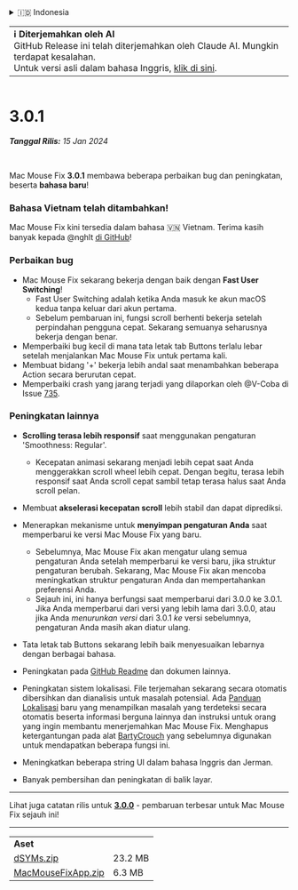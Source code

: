 <details>
<summary>🇮🇩 Indonesia</summary>

[🇬🇧 English (GitHub)](https://github.com/noah-nuebling/mac-mouse-fix/releases/tag/3.0.1)\
[🇦🇩 Català](https://redirect.macmousefix.com/?target=mmf-release&tag=3.0.1&locale=ca)\
[🇩🇪 Deutsch](https://redirect.macmousefix.com/?target=mmf-release&tag=3.0.1&locale=de)\
[🇪🇸 Español](https://redirect.macmousefix.com/?target=mmf-release&tag=3.0.1&locale=es)\
[🇫🇷 Français](https://redirect.macmousefix.com/?target=mmf-release&tag=3.0.1&locale=fr)\
**🇮🇩 Indonesia**\
[🇮🇹 Italiano](https://redirect.macmousefix.com/?target=mmf-release&tag=3.0.1&locale=it)\
[🇭🇺 Magyar](https://redirect.macmousefix.com/?target=mmf-release&tag=3.0.1&locale=hu)\
[🇳🇱 Nederlands](https://redirect.macmousefix.com/?target=mmf-release&tag=3.0.1&locale=nl)\
[🇵🇱 Polski](https://redirect.macmousefix.com/?target=mmf-release&tag=3.0.1&locale=pl)\
[🇧🇷 Português (Brasil)](https://redirect.macmousefix.com/?target=mmf-release&tag=3.0.1&locale=pt-BR)\
[🇵🇹 Português (Portugal)](https://redirect.macmousefix.com/?target=mmf-release&tag=3.0.1&locale=pt-PT)\
[🇷🇴 Română](https://redirect.macmousefix.com/?target=mmf-release&tag=3.0.1&locale=ro)\
[🇸🇪 Svenska](https://redirect.macmousefix.com/?target=mmf-release&tag=3.0.1&locale=sv)\
[🇻🇳 Tiếng Việt](https://redirect.macmousefix.com/?target=mmf-release&tag=3.0.1&locale=vi)\
[🇹🇷 Türkçe](https://redirect.macmousefix.com/?target=mmf-release&tag=3.0.1&locale=tr)\
[🇨🇿 Čeština](https://redirect.macmousefix.com/?target=mmf-release&tag=3.0.1&locale=cs)\
[🇬🇷 Ελληνικά](https://redirect.macmousefix.com/?target=mmf-release&tag=3.0.1&locale=el)\
[🇷🇺 Русский](https://redirect.macmousefix.com/?target=mmf-release&tag=3.0.1&locale=ru)\
[🇺🇦 Українська](https://redirect.macmousefix.com/?target=mmf-release&tag=3.0.1&locale=uk)\
[🇮🇱 עברית](https://redirect.macmousefix.com/?target=mmf-release&tag=3.0.1&locale=he)\
[🇸🇦 العربية](https://redirect.macmousefix.com/?target=mmf-release&tag=3.0.1&locale=ar)\
[🇮🇳 हिन्दी](https://redirect.macmousefix.com/?target=mmf-release&tag=3.0.1&locale=hi)\
[🇹🇭 ไทย](https://redirect.macmousefix.com/?target=mmf-release&tag=3.0.1&locale=th)\
[🇨🇳 中文 (简体)](https://redirect.macmousefix.com/?target=mmf-release&tag=3.0.1&locale=zh-Hans)\
[🇨🇳 中文 (繁體)](https://redirect.macmousefix.com/?target=mmf-release&tag=3.0.1&locale=zh-Hant)\
[🇭🇰 中文（香港)](https://redirect.macmousefix.com/?target=mmf-release&tag=3.0.1&locale=zh-HK)\
[🇯🇵 日本語](https://redirect.macmousefix.com/?target=mmf-release&tag=3.0.1&locale=ja)\
[🇰🇷 한국어](https://redirect.macmousefix.com/?target=mmf-release&tag=3.0.1&locale=ko)\
[Help translate Mac Mouse Fix to different languages!](https://github.com/noah-nuebling/mac-mouse-fix/discussions/731)
</details>
<table align=><td>
<b>ℹ️ Diterjemahkan oleh AI</b><br>
GitHub Release ini telah diterjemahkan oleh Claude AI. Mungkin terdapat kesalahan.<br>
Untuk versi asli dalam bahasa Inggris, <a href="https://github.com/noah-nuebling/mac-mouse-fix/releases/tag/3.0.1">klik di sini</a>.
</td></table>

<table></table>

# 3.0.1
***Tanggal Rilis:** 15 Jan 2024*

<br>

Mac Mouse Fix **3.0.1** membawa beberapa perbaikan bug dan peningkatan, beserta **bahasa baru**!

### Bahasa Vietnam telah ditambahkan!

Mac Mouse Fix kini tersedia dalam bahasa 🇻🇳 Vietnam. Terima kasih banyak kepada @nghlt [di GitHub](https://GitHub.com/nghlt)!


### Perbaikan bug

- Mac Mouse Fix sekarang bekerja dengan baik dengan **Fast User Switching**!
  - Fast User Switching adalah ketika Anda masuk ke akun macOS kedua tanpa keluar dari akun pertama.
  - Sebelum pembaruan ini, fungsi scroll berhenti bekerja setelah perpindahan pengguna cepat. Sekarang semuanya seharusnya bekerja dengan benar.
- Memperbaiki bug kecil di mana tata letak tab Buttons terlalu lebar setelah menjalankan Mac Mouse Fix untuk pertama kali.
- Membuat bidang '+' bekerja lebih andal saat menambahkan beberapa Action secara berurutan cepat.
- Memperbaiki crash yang jarang terjadi yang dilaporkan oleh @V-Coba di Issue [735](https://github.com/noah-nuebling/mac-mouse-fix/issues/735).

### Peningkatan lainnya

- **Scrolling terasa lebih responsif** saat menggunakan pengaturan 'Smoothness: Regular'.
  - Kecepatan animasi sekarang menjadi lebih cepat saat Anda menggerakkan scroll wheel lebih cepat. Dengan begitu, terasa lebih responsif saat Anda scroll cepat sambil tetap terasa halus saat Anda scroll pelan.
  
- Membuat **akselerasi kecepatan scroll** lebih stabil dan dapat diprediksi.
- Menerapkan mekanisme untuk **menyimpan pengaturan Anda** saat memperbarui ke versi Mac Mouse Fix yang baru.
  - Sebelumnya, Mac Mouse Fix akan mengatur ulang semua pengaturan Anda setelah memperbarui ke versi baru, jika struktur pengaturan berubah. Sekarang, Mac Mouse Fix akan mencoba meningkatkan struktur pengaturan Anda dan mempertahankan preferensi Anda.
  - Sejauh ini, ini hanya berfungsi saat memperbarui dari 3.0.0 ke 3.0.1. Jika Anda memperbarui dari versi yang lebih lama dari 3.0.0, atau jika Anda _menurunkan versi_ dari 3.0.1 _ke_ versi sebelumnya, pengaturan Anda masih akan diatur ulang.
- Tata letak tab Buttons sekarang lebih baik menyesuaikan lebarnya dengan berbagai bahasa.
- Peningkatan pada [GitHub Readme](https://github.com/noah-nuebling/mac-mouse-fix#background) dan dokumen lainnya.
- Peningkatan sistem lokalisasi. File terjemahan sekarang secara otomatis dibersihkan dan dianalisis untuk masalah potensial. Ada [Panduan Lokalisasi](https://github.com/noah-nuebling/mac-mouse-fix/discussions/731) baru yang menampilkan masalah yang terdeteksi secara otomatis beserta informasi berguna lainnya dan instruksi untuk orang yang ingin membantu menerjemahkan Mac Mouse Fix. Menghapus ketergantungan pada alat [BartyCrouch](https://github.com/FlineDev/BartyCrouch) yang sebelumnya digunakan untuk mendapatkan beberapa fungsi ini.
- Meningkatkan beberapa string UI dalam bahasa Inggris dan Jerman.
- Banyak pembersihan dan peningkatan di balik layar.

---

Lihat juga catatan rilis untuk [**3.0.0**](https://redirect.macmousefix.com/?target=mmf-release&tag=3.0.0&locale=id) - pembaruan terbesar untuk Mac Mouse Fix sejauh ini!

---

<table align="start">
<tr>
    <td colspan=2>
        <b>Aset</b>
    </td>
</tr>
<tr>
    <td><a href="https://github.com/noah-nuebling/mac-mouse-fix/releases/download/3.0.1/dSYMs.zip">dSYMs.zip</a></td>
    <td>23.2 MB</td>
</tr>
<tr>
    <td><a href="https://github.com/noah-nuebling/mac-mouse-fix/releases/download/3.0.1/MacMouseFixApp.zip">MacMouseFixApp.zip</a></td>
    <td>6.3 MB</td>
</tr>
</table>